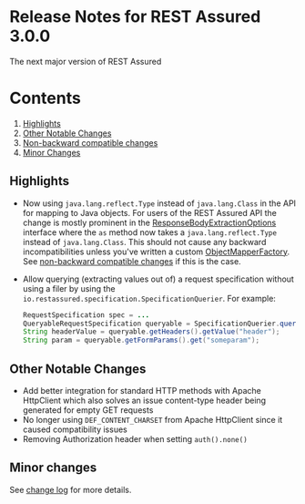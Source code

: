 # Release Notes for REST Assured 3.0.0 #

The next major version of REST Assured

# Contents
1. [Highlights](#highlights)
1. [Other Notable Changes](#other-notable-changes)
1. [Non-backward compatible changes](#non-backward-compatible-changes)
1. [Minor Changes](#minor-changes)

## Highlights
* Now using `java.lang.reflect.Type` instead of `java.lang.Class` in the API for mapping to Java objects. For users of the REST Assured API the change is mostly prominent in the
  [ResponseBodyExtractionOptions](http://static.javadoc.io/io.rest-assured/rest-assured/3.1.0/io/restassured/response/ResponseBodyExtractionOptions.html) interface where the `as` method now takes a `java.lang.reflect.Type` instead of `java.lang.Class`. This should not cause
  any backward incompatibilities unless you've written a custom [ObjectMapperFactory](http://static.javadoc.io/io.rest-assured/rest-assured-common/3.1.0/io/restassured/mapper/factory/ObjectMapperFactory.html). See [non-backward compatible changes](#non-backward-compatible-changes) if this is the case.
* Allow querying (extracting values out of) a request specification without using a filer by using the `io.restassured.specification.SpecificationQuerier`. For example:
 
  ```java
  RequestSpecification spec = ...
  QueryableRequestSpecification queryable = SpecificationQuerier.query(spec);
  String headerValue = queryable.getHeaders().getValue("header");
  String param = queryable.getFormParams().get("someparam");
  ```

## Other Notable Changes ##

* Add better integration for standard HTTP methods with Apache HttpClient which also solves an issue content-type header being generated for empty GET requests
* No longer using `DEF_CONTENT_CHARSET` from Apache HttpClient since it caused compatibility issues
* Removing Authorization header when setting `auth().none()`


## Minor changes ##

See [change log](http://github.com/jayway/rest-assured/raw/master/changelog.txt) for more details.